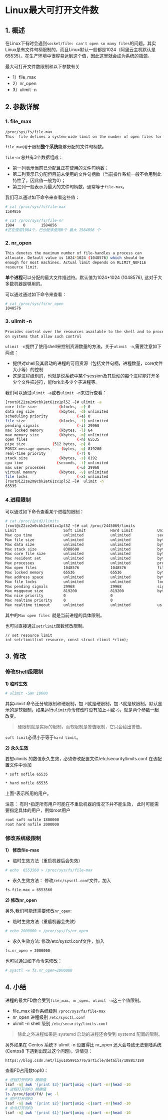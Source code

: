 # Linux最大可打开文件数

## 1. 概述

在Linux下有时会遇到`socket/file: can't open so many files`的问题。其实Linux是有文件句柄限制的，而且Linux默认一般都是1024（阿里云主机默认是65535）。在生产环境中很容易达到这个值，因此这里就会成为系统的瓶颈。

最大可打开文件数限制和以下参数有关

* 1）file_max
* 2）nr_open
* 3）ulimit -n



## 2. 参数详解

### 1. file_max

```sh
/proc/sys/fs/file-max
This  file defines a system-wide limit on the number of open files for all processes. 
```



`file_max`用于限制**整个系统**能够分配的文件句柄数。

`file-nr`总共有3个数据组成： 

* 第一列表示当前已分配且正在使用的文件句柄数；
*  第二列表示已分配但目前未使用的文件句柄数（当前操作系统一般不会用到此特性了，因此值一般为0）；
*  第三列一般表示为最大的文件句柄数，通常等于`file-max`。



我们可以通过如下命令来查看这些值：

```sh
# cat /proc/sys/fs/file-max
1584856

# cat /proc/sys/fs/file-nr
1984    0       1584856
#正在使用1984个，已分配未使用0个 最大 1584856 个
```



### 2. nr_open

```sh
This denotes the maximum number of file-handles a process can
allocate. Default value is 1024*1024 (1048576) which should be
enough for most machines. Actual limit depends on RLIMIT_NOFILE
resource limit.
```

**单个进程**可以分配的最大文件描述符。默认值为1024*1024 (1048576), 这对于大多数机器是够用的。

可以通过通过如下命令来查看：

```sh
# cat /proc/sys/fs/nr_open
1048576
```



### 3. ulimit -n

```sh
Provides control over the resources available to the shell and to processes started by it, 
on systems that allow such control
```

`ulimit -n`提供了使用shell来控制资源数量的方法。关于`ulimit -n`,需要注意如下两点：

- 提供对shell及其启动的进程的可用资源（包括文件句柄，进程数量，core文件大小等）的控制
- 这是进程级别的，也就是说系统中某个session及其启动的每个进程能打开多少个文件描述符，能fork出多少个子进程等。

我们可以通过`ulimit -a`或者`ulimit -n`来进行查看：

```sh
[root@iZ2ze2m9cbk2et61zx1pl5Z ~]# ulimit -a
core file size          (blocks, -c) 0
data seg size           (kbytes, -d) unlimited
scheduling priority             (-e) 0
file size               (blocks, -f) unlimited
pending signals                 (-i) 29968
max locked memory       (kbytes, -l) 64
max memory size         (kbytes, -m) unlimited
open files                      (-n) 65535
pipe size            (512 bytes, -p) 8
POSIX message queues     (bytes, -q) 819200
real-time priority              (-r) 0
stack size              (kbytes, -s) 8192
cpu time               (seconds, -t) unlimited
max user processes              (-u) 29968
virtual memory          (kbytes, -v) unlimited
file locks                      (-x) unlimited
[root@iZ2ze2m9cbk2et61zx1pl5Z ~]#  ulimit -n
65535
```

### 4.进程限制

可以通过如下命令查看某个进程的限制：

```sh
# cat /proc/{pid}/limits
[root@iZ2ze2m9cbk2et61zx1pl5Z ~]# cat /proc/2445069/limits
Limit                     Soft Limit           Hard Limit           Units     
Max cpu time              unlimited            unlimited            seconds   
Max file size             unlimited            unlimited            bytes     
Max data size             unlimited            unlimited            bytes     
Max stack size            8388608              unlimited            bytes     
Max core file size        unlimited            unlimited            bytes     
Max resident set          unlimited            unlimited            bytes     
Max processes             unlimited            unlimited            processes 
Max open files            1048576              1048576              files     
Max locked memory         65536                65536                bytes     
Max address space         unlimited            unlimited            bytes     
Max file locks            unlimited            unlimited            locks     
Max pending signals       29968                29968                signals   
Max msgqueue size         819200               819200               bytes     
Max nice priority         0                    0                    
Max realtime priority     0                    0                    
Max realtime timeout      unlimited            unlimited            us  
```

其中的`Max open files `就是当前进程的具体限制。

也可以直接通过`setrlimit`函数修改限制。

```
// set resource limit
int setrlimit(int resource, const struct rlimit *rlim);
```

## 3. 修改

### 修改Shell级限制

**1) 临时生效**

```sh
# ulimit -SHn 10000
```

其实ulimit 命令还分软限制和硬限制，加`-H`就是硬限制，加`-S`就是软限制。默认显示的是软限制，如果运行`ulimit`命令修改时没有加上`-H`或`-S`，就是两个参数一起改变。

> 硬限制就是实际的限制，而软限制是警告限制，它只会给出警告。

`soft limit`必须小于等于`hard limit`。

**2) 永久生效**

要想ulimits 的数值永久生效，必须修改配置文件/etc/security/limits.conf 在该配置文件中添加

```sh
* soft nofile 65535

* hard nofile 65535  
```

上面`*`表示所用的用户。

注意： 有时`*`指定所有用户可能在不重启机器的情况下并不能生效， 此时可能需要指定具体的用户，例如root用户

```sh
root soft nofile 1800000
root hard nofile 2000000
```



### 修改系统级限制

**1） 修改file-max**

- 临时生效方法（重启机器后会失效）

```sh
# echo  6553560 > /proc/sys/fs/file-max
```

- 永久生效方法： 修改`/etc/sysctl.conf`文件，加入

```sh
fs.file-max = 6553560 
```

**2) 修改nr_open**

另外,我们可能还需要修改`nr_open`:

- 临时生效方法（重启机器会失效）

```sh
# echo 2000000 > /proc/sys/fs/nr_open
```

- 永久生效方法: 修改/etc/sysctl.conf文件，加入

```sh
fs.nr_open = 2000000
```

也可以通过如下命令来修改：

```sh
# sysctl -w fs.nr_open=2000000
```



## 4. 小结 

进程的最大FD数会受到`file_max`、`nr_open`、`ulimit -n`这三个值限制。

* file_max 操作系统级别 `/proc/sys/fs/file-max`
* nr_open 进程级别 `/etc/sysctl.conf`
* ulimit -n shell 级别 `/etc/security/limits.conf`



> 除此之外进程如果是 systemd 启动的进程还会受到 systemd 配置的限制。

另外如果在 Centos 系统下 ulimit -n 设置得比 nr_open 还大会导致无法登陆系统 (Centos8 下遇到出现过这个问题)，详情见：

```sh
https://blog.csdn.net/liyu1059915776/article/details/108817180
```



查看FD占用数top10：

```sh
# 进程打开的FD 模糊值
lsof -n| awk '{print $3}'|sort|uniq -c|sort -nr|head -10
# 进程打开的FD 精确值
ls /proc/$pid/fd/ |wc -l
# 用户打开的FD
lsof -n| awk '{print $2}'|sort|uniq -c|sort -nr|head -10
# 命令打开的FD
lsof -n| awk '{print $1}'|sort|uniq -c|sort -nr|head -10
```